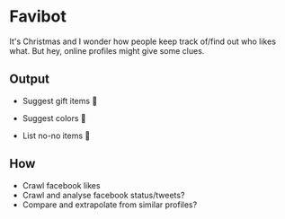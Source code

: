 # Favibot
It's Christmas and I wonder how people keep track of/find out who likes what. But hey, online profiles might give some clues.

## Output
- Suggest gift items :gift:
- Suggest colors :rainbow:

- List no-no items :no_good:

## How
- Crawl facebook likes
- Crawl and analyse facebook status/tweets?
- Compare and extrapolate from similar profiles?

